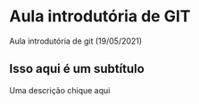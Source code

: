 # Aula introdutória de GIT

Aula introdutória de git (19/05/2021)

## Isso aqui é um subtítulo

Uma descrição chique aqui
